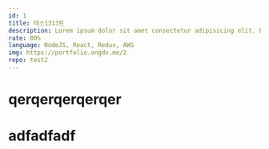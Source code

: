 ```yaml
---
id: 1
title: 테스1313트
description: Lorem ipsum dolor sit amet consectetur adipisicing elit. Deserunt doloribus consequatur laborum recusandae dicta corrupti incidunt harum enim tenetur et praesentium, voluptatibus libero commodi laudantium possimus eligendi quod ipsam doloremque!
rate: 80%
language: NodeJS, React, Redux, AWS
img: https://portfolio.ongdv.me/2
repo: test2
---
```


# qerqerqerqerqer

# adfadfadf
